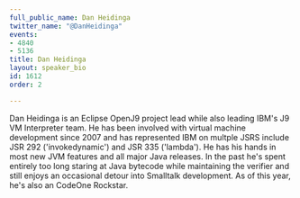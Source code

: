 ```yaml
---
full_public_name: Dan Heidinga
twitter_name: "@DanHeidinga"
events:
- 4840
- 5136
title: Dan Heidinga
layout: speaker_bio
id: 1612
order: 2

---
```

Dan Heidinga is an Eclipse OpenJ9 project lead while also leading IBM's J9 VM Interpreter team.  He has been involved with virtual machine development since 2007 and has represented IBM on multple JSRS include JSR 292 ('invokedynamic') and JSR 335 ('lambda').  He has his hands in most new JVM features and all major Java releases. In the past he's spent entirely too long staring at Java bytecode while maintaining the verifier and still enjoys an occasional detour into Smalltalk development.  As of this year, he's also an CodeOne Rockstar.